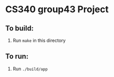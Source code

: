 # CS340 group43 Project

## To build:
1. Run `make` in this directory

## To run:
1. Run `./build/app`
